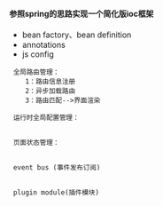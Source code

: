 

#### 参照spring的思路实现一个简化版ioc框架

- bean factory、bean definition
- annotations
- js config


```
 全局路由管理：
    1：路由信息注册
    2：异步加载路由
    3：路由匹配-->界面渲染
    
 运行时全局配置管理：
 
 
 页面状态管理：
 
 
 event bus (事件发布订阅)
 
 
 plugin module(插件模块)
 
    

```
